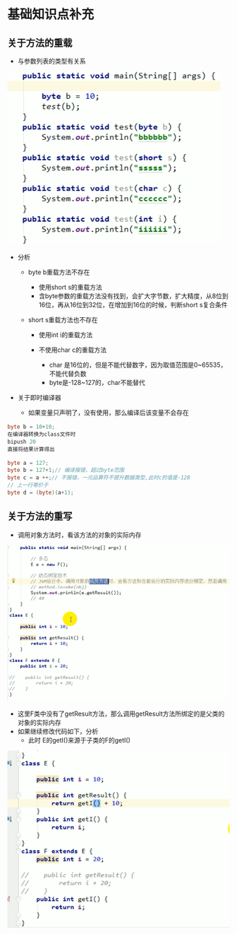 # 基础知识点补充



## 关于方法的重载

- 与参数列表的类型有关系

![1569058527412](img/1.png)

- 分析

  - byte b重载方法不存在

    - 使用short s的重载方法
    - 含byte参数的重载方法没有找到，会扩大字节数，扩大精度，从8位到16位，再从16位到32位，在增加到16位的时候，判断short s复合条件

  - short s重载方法也不存在

    - 使用int i的重载方法

    - 不使用char c的重载方法

      - char 是16位的，但是不能代替数字，因为取值范围是0~65535，不能代替负数
      - byte是-128~127的，char不能替代

      

- 关于即时编译器

  - 如果变量只声明了，没有使用，那么编译后该变量不会存在

```java
byte b = 10+10;
在编译器转换为class文件时
bipush 20
直接将结果计算得出
```

```java
byte a = 127;
byte b = 127+1;// 编译报错，超过byte范围
byte c = a ++;// 不报错，一元运算符不提升数据类型,此时c的值是-128
// 上一行等价于
byte d = (byte)(a+1);
```



## 关于方法的重写

- 调用对象方法时，看该方法的对象的实际内存

![1569060720087](img/2.png)

- 这里F类中没有了getResult方法，那么调用getResult方法所绑定的是父类的对象的实际内存
- 如果继续修改代码如下，分析
  - 此时 E的getI()来源于子类的F的getI()

![1569060925956](img/3.png)





